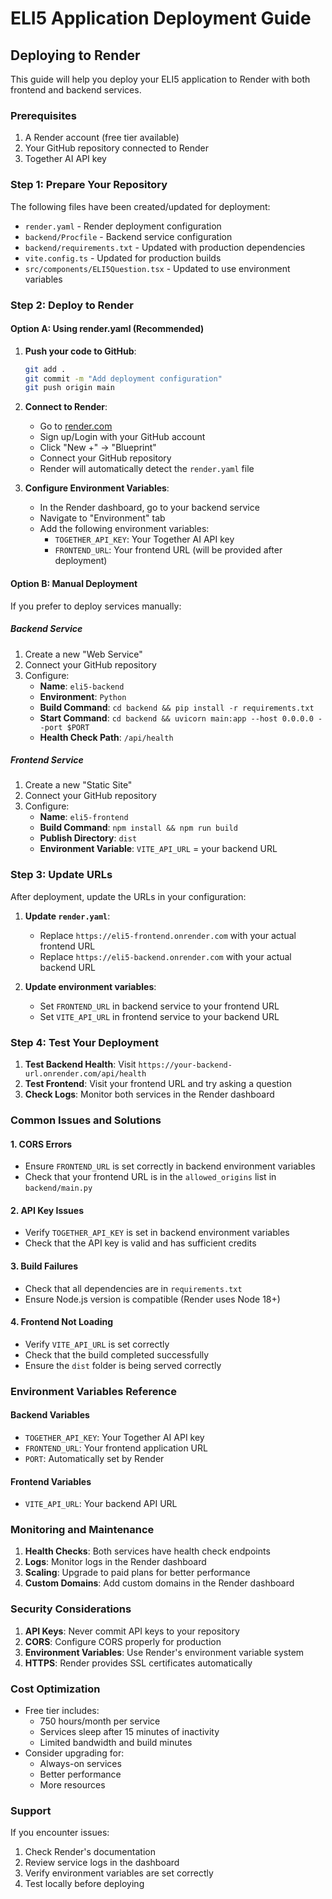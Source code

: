 # ELI5 Application Deployment Guide

## Deploying to Render

This guide will help you deploy your ELI5 application to Render with both frontend and backend services.

### Prerequisites

1. A Render account (free tier available)
2. Your GitHub repository connected to Render
3. Together AI API key

### Step 1: Prepare Your Repository

The following files have been created/updated for deployment:

- `render.yaml` - Render deployment configuration
- `backend/Procfile` - Backend service configuration
- `backend/requirements.txt` - Updated with production dependencies
- `vite.config.ts` - Updated for production builds
- `src/components/ELI5Question.tsx` - Updated to use environment variables

### Step 2: Deploy to Render

#### Option A: Using render.yaml (Recommended)

1. **Push your code to GitHub**:
   ```bash
   git add .
   git commit -m "Add deployment configuration"
   git push origin main
   ```

2. **Connect to Render**:
   - Go to [render.com](https://render.com)
   - Sign up/Login with your GitHub account
   - Click "New +" → "Blueprint"
   - Connect your GitHub repository
   - Render will automatically detect the `render.yaml` file

3. **Configure Environment Variables**:
   - In the Render dashboard, go to your backend service
   - Navigate to "Environment" tab
   - Add the following environment variables:
     - `TOGETHER_API_KEY`: Your Together AI API key
     - `FRONTEND_URL`: Your frontend URL (will be provided after deployment)

#### Option B: Manual Deployment

If you prefer to deploy services manually:

##### Backend Service
1. Create a new "Web Service"
2. Connect your GitHub repository
3. Configure:
   - **Name**: `eli5-backend`
   - **Environment**: `Python`
   - **Build Command**: `cd backend && pip install -r requirements.txt`
   - **Start Command**: `cd backend && uvicorn main:app --host 0.0.0.0 --port $PORT`
   - **Health Check Path**: `/api/health`

##### Frontend Service
1. Create a new "Static Site"
2. Connect your GitHub repository
3. Configure:
   - **Name**: `eli5-frontend`
   - **Build Command**: `npm install && npm run build`
   - **Publish Directory**: `dist`
   - **Environment Variable**: `VITE_API_URL` = your backend URL

### Step 3: Update URLs

After deployment, update the URLs in your configuration:

1. **Update `render.yaml`**:
   - Replace `https://eli5-frontend.onrender.com` with your actual frontend URL
   - Replace `https://eli5-backend.onrender.com` with your actual backend URL

2. **Update environment variables**:
   - Set `FRONTEND_URL` in backend service to your frontend URL
   - Set `VITE_API_URL` in frontend service to your backend URL

### Step 4: Test Your Deployment

1. **Test Backend Health**: Visit `https://your-backend-url.onrender.com/api/health`
2. **Test Frontend**: Visit your frontend URL and try asking a question
3. **Check Logs**: Monitor both services in the Render dashboard

### Common Issues and Solutions

#### 1. CORS Errors
- Ensure `FRONTEND_URL` is set correctly in backend environment variables
- Check that your frontend URL is in the `allowed_origins` list in `backend/main.py`

#### 2. API Key Issues
- Verify `TOGETHER_API_KEY` is set in backend environment variables
- Check that the API key is valid and has sufficient credits

#### 3. Build Failures
- Check that all dependencies are in `requirements.txt`
- Ensure Node.js version is compatible (Render uses Node 18+)

#### 4. Frontend Not Loading
- Verify `VITE_API_URL` is set correctly
- Check that the build completed successfully
- Ensure the `dist` folder is being served correctly

### Environment Variables Reference

#### Backend Variables
- `TOGETHER_API_KEY`: Your Together AI API key
- `FRONTEND_URL`: Your frontend application URL
- `PORT`: Automatically set by Render

#### Frontend Variables
- `VITE_API_URL`: Your backend API URL

### Monitoring and Maintenance

1. **Health Checks**: Both services have health check endpoints
2. **Logs**: Monitor logs in the Render dashboard
3. **Scaling**: Upgrade to paid plans for better performance
4. **Custom Domains**: Add custom domains in the Render dashboard

### Security Considerations

1. **API Keys**: Never commit API keys to your repository
2. **CORS**: Configure CORS properly for production
3. **Environment Variables**: Use Render's environment variable system
4. **HTTPS**: Render provides SSL certificates automatically

### Cost Optimization

- Free tier includes:
  - 750 hours/month per service
  - Services sleep after 15 minutes of inactivity
  - Limited bandwidth and build minutes
- Consider upgrading for:
  - Always-on services
  - Better performance
  - More resources

### Support

If you encounter issues:
1. Check Render's documentation
2. Review service logs in the dashboard
3. Verify environment variables are set correctly
4. Test locally before deploying 